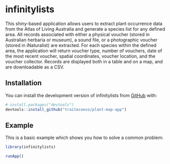 
<!-- README.md is generated from README.Rmd. Please edit that file -->

# infinitylists

<!-- badges: start -->
<!-- badges: end -->

This shiny-based application allows users to extract plant occurrence
data from the Atlas of Living Australia and generate a species list for
any defined area. All records associated with either a physical voucher
(stored in Australian herbaria or museum), a sound file, or a
photographic voucher (stored in iNaturalist) are extracted. For each
species within the defined area, the application will return voucher
type, number of vouchers, date of the most recent voucher, spatial
coordinates, voucher location, and the voucher collector. Records are
displayed both in a table and on a map, and are downloadable as a CSV.

## Installation

You can install the development version of infinitylists from
[GitHub](https://github.com/) with:

``` r
# install.packages("devtools")
devtools::install_github("traitecoevo/plant-map-app")
```

## Example

This is a basic example which shows you how to solve a common problem:

``` r
library(infinitylists)

runApp()
```
